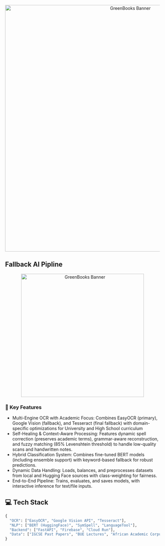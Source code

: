 <p align="center">
  <img src="https://media.canva.com/v2/image-resize/format:JPG/height:452/quality:92/uri:ifs%3A%2F%2FM%2F1b91eb55-afdb-4f01-9a0f-2aedb499f2c7/watermark:F/width:800?csig=AAAAAAAAAAAAAAAAAAAAAMJge5m3BLSlbTp_jqtS9csrKfxbCzNIbHdmdSFVY4Wo&exp=1751039687&osig=AAAAAAAAAAAAAAAAAAAAAH7pM_Lkppl_KQb9-d_u3ykpD6TYVq9pl6wPpAjQWRwo&signer=media-rpc&x-canva-quality=screen" alt="GreenBooks Banner" width="800" />
</p>


## Fallback AI Pipline

<p align="center">
  <img src="https://github.com/user-attachments/assets/fcbd29a9-7635-403f-b5a2-03c14f267d95" alt="GreenBooks Banner" width="400" />
</p>

### 🚀 Key Features
- Multi-Engine OCR with Academic Focus: Combines EasyOCR (primary), Google Vision (fallback), and Tesseract (final fallback) with domain-specific optimizations for University and High School curriculum  
- Self-Healing & Context-Aware Processing: Features dynamic spell correction (preserves academic terms), grammar-aware reconstruction, and fuzzy matching (85% Levenshtein threshold) to handle low-quality scans and handwritten notes.
- Hybrid Classification System: Combines fine-tuned BERT models (including ensemble support) with keyword-based fallback for robust predictions.
- Dynamic Data Handling: Loads, balances, and preprocesses datasets from local and Hugging Face sources with class-weighting for fairness.
-  End-to-End Pipeline: Trains, evaluates, and saves models, with interactive inference for text/file inputs.


## 💻 Tech Stack
```python
{
  "OCR": ["EasyOCR", "Google Vision API", "Tesseract"],
  "NLP": ["BERT (HuggingFace)", "SymSpell", "LanguageTool"],
  "Backend": ["FastAPI", "Firebase", "Cloud Run"],
  "Data": ["IGCSE Past Papers", "BUE Lectures", "African Academic Corpus"]
}
